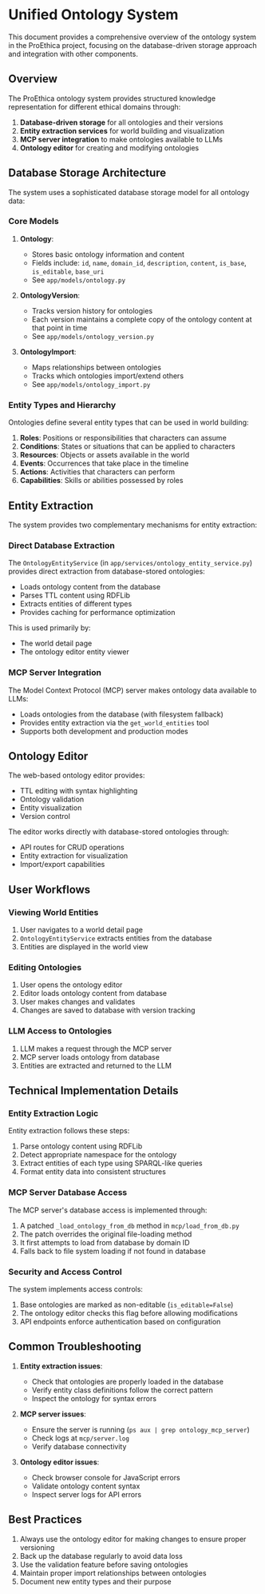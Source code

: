# Unified Ontology System

This document provides a comprehensive overview of the ontology system in the ProEthica project, focusing on the database-driven storage approach and integration with other components.

## Overview

The ProEthica ontology system provides structured knowledge representation for different ethical domains through:

1. **Database-driven storage** for all ontologies and their versions
2. **Entity extraction services** for world building and visualization
3. **MCP server integration** to make ontologies available to LLMs
4. **Ontology editor** for creating and modifying ontologies

## Database Storage Architecture

The system uses a sophisticated database storage model for all ontology data:

### Core Models

1. **Ontology**:
   - Stores basic ontology information and content
   - Fields include: `id`, `name`, `domain_id`, `description`, `content`, `is_base`, `is_editable`, `base_uri`
   - See `app/models/ontology.py`

2. **OntologyVersion**:
   - Tracks version history for ontologies
   - Each version maintains a complete copy of the ontology content at that point in time
   - See `app/models/ontology_version.py`

3. **OntologyImport**:
   - Maps relationships between ontologies
   - Tracks which ontologies import/extend others
   - See `app/models/ontology_import.py`

### Entity Types and Hierarchy

Ontologies define several entity types that can be used in world building:

1. **Roles**: Positions or responsibilities that characters can assume
2. **Conditions**: States or situations that can be applied to characters
3. **Resources**: Objects or assets available in the world
4. **Events**: Occurrences that take place in the timeline
5. **Actions**: Activities that characters can perform
6. **Capabilities**: Skills or abilities possessed by roles

## Entity Extraction

The system provides two complementary mechanisms for entity extraction:

### Direct Database Extraction

The `OntologyEntityService` (in `app/services/ontology_entity_service.py`) provides direct extraction from database-stored ontologies:

- Loads ontology content from the database
- Parses TTL content using RDFLib
- Extracts entities of different types
- Provides caching for performance optimization

This is used primarily by:
- The world detail page
- The ontology editor entity viewer

### MCP Server Integration

The Model Context Protocol (MCP) server makes ontology data available to LLMs:

- Loads ontologies from the database (with filesystem fallback)
- Provides entity extraction via the `get_world_entities` tool
- Supports both development and production modes

## Ontology Editor

The web-based ontology editor provides:

- TTL editing with syntax highlighting
- Ontology validation
- Entity visualization
- Version control

The editor works directly with database-stored ontologies through:

- API routes for CRUD operations
- Entity extraction for visualization
- Import/export capabilities

## User Workflows

### Viewing World Entities

1. User navigates to a world detail page
2. `OntologyEntityService` extracts entities from the database
3. Entities are displayed in the world view

### Editing Ontologies

1. User opens the ontology editor
2. Editor loads ontology content from database
3. User makes changes and validates
4. Changes are saved to database with version tracking

### LLM Access to Ontologies

1. LLM makes a request through the MCP server
2. MCP server loads ontology from database
3. Entities are extracted and returned to the LLM

## Technical Implementation Details

### Entity Extraction Logic

Entity extraction follows these steps:

1. Parse ontology content using RDFLib
2. Detect appropriate namespace for the ontology
3. Extract entities of each type using SPARQL-like queries
4. Format entity data into consistent structures

### MCP Server Database Access

The MCP server's database access is implemented through:

1. A patched `_load_ontology_from_db` method in `mcp/load_from_db.py`
2. The patch overrides the original file-loading method
3. It first attempts to load from database by domain ID
4. Falls back to file system loading if not found in database

### Security and Access Control

The system implements access controls:

1. Base ontologies are marked as non-editable (`is_editable=False`)
2. The ontology editor checks this flag before allowing modifications
3. API endpoints enforce authentication based on configuration

## Common Troubleshooting

1. **Entity extraction issues**:
   - Check that ontologies are properly loaded in the database
   - Verify entity class definitions follow the correct pattern
   - Inspect the ontology for syntax errors

2. **MCP server issues**:
   - Ensure the server is running (`ps aux | grep ontology_mcp_server`)
   - Check logs at `mcp/server.log`
   - Verify database connectivity

3. **Ontology editor issues**:
   - Check browser console for JavaScript errors
   - Validate ontology content syntax
   - Inspect server logs for API errors

## Best Practices

1. Always use the ontology editor for making changes to ensure proper versioning
2. Back up the database regularly to avoid data loss
3. Use the validation feature before saving ontologies
4. Maintain proper import relationships between ontologies
5. Document new entity types and their purpose
